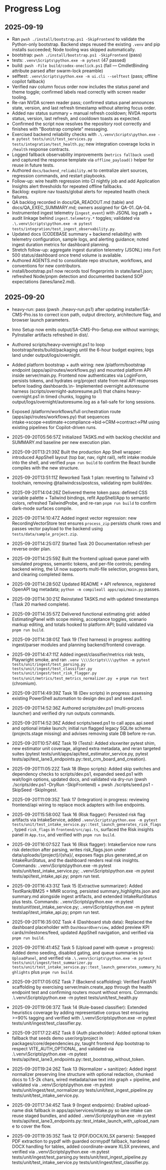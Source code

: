 # Progress Log

## 2025-09-19
- Ran `pwsh ./install/bootstrap.ps1 -SkipFrontend` to validate the Python-only bootstrap. Backend steps reused the existing `.venv` and pip installs succeeded; Node tooling was skipped automatically.
- bootstrap: `pwsh ./install/bootstrap.ps1 -SkipFrontend` (pass)
- tests: `.venv\Scripts\python.exe -m pytest` (47 passed)
- build: `pwsh -File build/codex-oneclick.ps1` (fail — CmdletBinding attribute parsed after swarm-lock preamble)
- selftest: `.venv\Scripts\python.exe -m ui.cli --selftest` (pass; offline copilot fallback)
- Verified nav column focus order now includes the status panel and theme toggle; confirmed labels read correctly with screen reader tooling.
- Re-ran NVDA screen reader pass; confirmed status panel announces state, version, and last refresh timestamp without altering focus order.
- Added nav status summary + manual refresh cooldown; NVDA reports status, version, last refresh, and cooldown toasts as expected.
- Confirmed the script now resolves the repository root correctly and finishes with "Bootstrap complete" messaging.
- Exercised backend reliability checks with `.\.venv\Scripts\python.exe -m pytest tests/unit/test_services.py tests/integration/test_health.py`; new integration coverage locks in `/health` response contracts.
- Logged fallback observability improvements (`metrics fallback used`) and captured the response template via `offline_payload()` helper for reuse in future tests.
- Authored `docs/backend_reliability.md` to centralize alert sources, regression commands, and restart playbooks.
- Follow-up: wire health regression into CI nightly job and add Application Insights alert thresholds for repeated offline fallbacks.
- Backlog: explore nav toasts/global alerts for repeated health check failures.
- QA backlog recorded in docs/QA_READOUT.md (table) and docs/QA_EXEC_SUMMARY.md; owners assigned for QA-01..QA-04.
- Instrumented ingest telemetry (`ingest_event`) with JSONL log path + audit linkage behind `ingest.telemetry.*` toggles; validated via `.\.venv\Scripts\python.exe -m pytest tests/integration/test_ingest_observability.py`.
- Updated docs (CODEBASE summary + backend reliability) with telemetry configuration, sample logs, and alerting guidance; noted ingest duration metrics for dashboard planning.
- Stretch follow-up: aggregate ingest duration telemetry (JSONL) into Fort 500 status/dashboard once trend volume is available.
- Authored AGENTS.md to consolidate repo structure, workflows, and conventions for new contributors.
- install/bootstrap.ps1 now records tool fingerprints in state/lane1.json; refreshed Node/pnpm detection and documented backend SOP expectations (lanes/lane2.md).

## 2025-09-20
- heavy-run: pass (pwsh ./heavy-run.ps1) after updating installer/SA-CMS-Pro.iss to correct icon path, output directory, architecture flag, and browser launch parameters.
- Inno Setup now emits output/SA-CMS-Pro-Setup.exe without warnings; PyInstaller artifacts refreshed in dist/.
- Authored scripts/heavy-overnight.ps1 to loop bootstrap/tests/build/packaging until the 6-hour budget expires; logs land under output/logs/overnight.
- Added platform bootstrap + auth wiring: new /platform/bootstrap endpoint (apps/api/routes/workflows.py) and mounted platform API inside server/main.py. Frontend now authenticates via LoginForm, persists tokens, and hydrates org/project state from real API responses before loading dashboards.\n- Implemented overnight autoresume harness (scripts/overnight-autoresume.ps1) that chains heavy-overnight.ps1 in timed chunks, logging to output/logs/overnight/autoresume.log as a fail-safe for long sessions.
- Exposed /platform/workflows/full orchestration route (apps/api/routes/workflows.py) that sequences intake→scope→estimate→compliance→bid→CRM→contract→PM using existing pipelines for Copilot-driven runs.

- 2025-09-20T05:56:57Z Initialized TASKS.md with backlog checklist and SUMMARY.md baseline per new execution plan.
- 2025-09-20T13:21:39Z Built the production App Shell wrapper: introduced AppShell layout (top bar, nav, right rail), refit intake module into the shell, and verified `pnpm run build` to confirm the React bundle compiles with the new structure.

- 2025-09-20T13:51:11Z Reworked Task 1 plan: reverting to Tailwind v3 toolchain, removing @tailwindcss/postcss, validating npm build/dev.
- 2025-09-20T14:04:26Z Delivered theme token pass: defined CSS variable palette + Tailwind bindings, refit AppShell/App to semantic colors, refreshed TailwindProbe, and re-ran `pnpm run build` to confirm dark-mode surfaces compile.
- 2025-09-20T14:10:47Z Added ingest vector regression: new RecordingVectorStore test ensures `process_zip` persists chunk rows and passes vector payload to the backend using `tests/data/sample_project.zip`.

- 2025-09-20T14:25:07Z Started Task 20 Documentation refresh per reverse order plan.
- 2025-09-20T14:25:59Z Built the frontend upload queue panel with simulated progress, semantic tokens, and per-file controls; pending backend wiring, the UI now supports multi-file selection, progress bars, and clearing completed items.

- 2025-09-20T14:28:50Z Updated README + API reference, registered OpenAPI tag metadata;  `python -m compileall apps/api/main.py` passes. 

- 2025-09-20T14:30:21Z Reinstated TASKS.md with updated timestamps (Task 20 marked complete).
- 2025-09-20T14:35:57Z Delivered functional estimating grid: added EstimatingPanel with scope mining, acceptance toggles, scenario markup editing, and totals hooked to platform API; build validated via `pnpm run build`.

- 2025-09-20T14:38:01Z Task 19 (Test harness) in progress: auditing ingest/parser modules and planning backend/frontend coverage.

- 2025-09-20T14:47:11Z Added ingest/classifier/metrics risk tests, Playwright smoke, and ran  `.venv \\\\Scripts\\\\python -m pytest tests/unit/ingest/test_parsing.py tests/unit/ingest/test_classifier.py tests/unit/ingest/test_risk_flagger.py tests/unit/metrics/test_metrics_normalizer.py ` + `pnpm run test` (chromium). 

- 2025-09-20T14:49:39Z Task 18 (Dev scripts) in progress: assessing existing PowerShell automation to design dev.ps1 and seed.ps1.

- 2025-09-20T14:52:36Z Authored scripts/dev.ps1 (multi-process launcher) and verified dry run outputs commands.

- 2025-09-20T14:52:36Z Added scripts/seed.ps1 to call apps.api.seed and optional intake launch; initial run flagged legacy SQLite schema (projects.stage missing) and advises removing stale DB before re-run.
- 2025-09-20T10:57:46Z Task 19 (Tests): Added xlsxwriter pytest shim, new estimator unit coverage, aligned extra metadata, and reran targeted suites (pytest tests/unit/apps/api/test_estimator_service.py, pytest tests/api/test_lane3_endpoints.py::test_crm_board_and_creation).
- 2025-09-20T11:05:22Z Task 18 (Repo scripts): Added skip switches and dependency checks to scripts/dev.ps1, expanded seed.ps1 with wait/login options, updated docs, and validated via dry-run (pwsh ./scripts/dev.ps1 -DryRun -SkipFrontend) + pwsh ./scripts/seed.ps1 -SkipSeed -SkipIngest.
- 2025-09-20T11:09:35Z Task 17 (Integration) in progress: reviewing frontend/api wiring to replace mock adapters with live endpoints.

- 2025-09-20T15:58:00Z Task 16 (Risk flagger): Persisted risk flag artifacts via IntakeService, added `.venv\Scripts\python.exe -m pytest tests/unit/test_intake_service.py::test_launch_generates_risk_flags`, typed `risk_flags` in `frontend/src/api.ts`, surfaced the Risk insights panel in `App.tsx`, and verified with `pnpm run build`.

- 2025-09-20T16:07:52Z Task 16 (Risk flagger): IntakeService now runs risk detection after parsing, writes risk_flags.json under data/uploads/{project}/{sha}/, exposes flags plus generated_at on IntakeRunStatus, and the dashboard renders real risk insights. Commands: .\.venv\Scripts\python.exe -m pytest tests/unit/test_intake_service.py; .\.venv\Scripts\python.exe -m pytest tests/api/test_intake_api.py; pnpm run test.

- 2025-09-20T16:43:31Z Task 15 (Extractive summarizer): Added TextRank/BM25 + MMR scoring, persisted summary_highlights.json and summary.md alongside ingest artifacts, and extended IntakeRunStatus plus tests. Commands: .\.venv\Scripts\python.exe -m pytest tests\unit\test_intake_service.py; .\.venv\Scripts\python.exe -m pytest tests\api\test_intake_api.py; pnpm run test.

- 2025-09-20T16:35:00Z Task 4 (Dashboard stub data): Replaced the dashboard placeholder with `DashboardOverview`, added preview KPI cards/milestones/feed, updated AppShell navigation, and verified via `pnpm run build`.
- 2025-09-20T16:41:45Z Task 5 (Upload panel with queue + progress): Added demo seeding, disabled gating, and queue summaries to `UploadPanel`, and verified via `.\.venv\Scripts\python.exe -m pytest tests/unit/ingest/test_summarizer.py tests/unit/test_intake_service.py::test_launch_generates_summary_highlights` plus `pnpm run build`.

- 2025-09-20T17:05:05Z Task 7 (Backend scaffolding): Verified FastAPI scaffolding by exercising server/main.create_app through the health endpoint test and confirming routers mount without errors. Commands: .\\.venv\\Scripts\\python.exe -m pytest tests/unit/test_health.py
- 2025-09-20T19:06:37Z Task 14 (Rule-based classifier): Extended heuristics coverage by adding representative corpus test ensuring >=90% tagging and verified with .\\.venv\\Scripts\\python.exe -m pytest tests/unit/ingest/test_classifier.py.

- 2025-09-20T17:22:45Z Task 8 (Auth placeholder): Added optional token fallback that seeds demo user/org/project in packages/core/dependencies.py, taught frontend App bootstrap to respect VITE_AUTH_OPTIONAL, and validated via .\\.venv\\Scripts\\python.exe -m pytest tests/api/test_lane3_endpoints.py::test_bootstrap_without_token.

- 2025-09-20T19:24:26Z Task 13 (Normalizer + sanitizer): Added ingest normalizer preserving line structure with optional redaction, chunked docs to 1.5-2k chars, wired metadata/raw text into graph + pipeline, and validated via .\.venv\Scripts\python.exe -m pytest tests/unit/ingest/test_normalizer.py tests/unit/test_ingest_pipeline.py tests/unit/test_intake_service.py.

- 2025-09-20T17:34:45Z Task 9 (Ingest endpoints): Enabled upload-name disk fallback in apps/api/services/intake.py so lane intake can reuse staged bundles, and added .\.venv\Scripts\python.exe -m pytest tests/api/test_lane3_endpoints.py::test_intake_launch_with_upload_name to cover the flow.
- 2025-09-20T19:35:35Z Task 12 (PDF/DOCX/XLSX parsers): Swapped PDF extraction to pypdf with guarded ocrmypdf fallback, hardened DOCX handling for tables, added coordinate-aware XLSX previews, and verified via .\.venv\Scripts\python.exe -m pytest tests/unit/ingest/test_parsing.py tests/unit/test_ingest_pipeline.py tests/unit/test_intake_service.py tests/unit/ingest/test_classifier.py.
